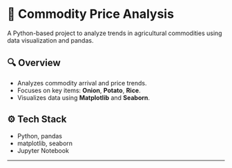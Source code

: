 # 🌾 Commodity Price Analysis

A Python-based project to analyze trends in agricultural commodities using data visualization and pandas.

## 🔍 Overview
- Analyzes commodity arrival and price trends.
- Focuses on key items: **Onion**, **Potato**, **Rice**.
- Visualizes data using **Matplotlib** and **Seaborn**.

## ⚙️ Tech Stack
- Python, pandas
- matplotlib, seaborn
- Jupyter Notebook
---

